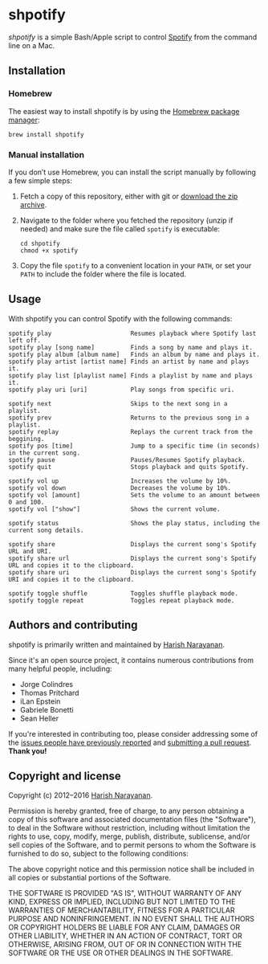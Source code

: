 # shpotify

*shpotify* is a simple Bash/Apple script to control
 [Spotify](https://www.spotify.com) from the command line on a Mac.

## Installation

### Homebrew

The easiest way to install shpotify is by using the [Homebrew package
manager](http://brew.sh):

````
brew install shpotify
````

### Manual installation

If you don’t use Homebrew, you can install the script manually by
following a few simple steps:

1. Fetch a copy of this repository, either with git or [download the
   zip archive](https://github.com/hnarayanan/shpotify/archive/master.zip).

2. Navigate to the folder where you fetched the repository (unzip if
   needed) and make sure the file called `spotify` is executable:
   ````
   cd shpotify
   chmod +x spotify
   ````

3. Copy the file `spotify` to a convenient location in your `PATH`, or
   set your `PATH` to include the folder where the file is located.

## Usage

With shpotify you can control Spotify with the following commands:
````
spotify play                      Resumes playback where Spotify last left off.
spotify play [song name]          Finds a song by name and plays it.
spotify play album [album name]   Finds an album by name and plays it.
spotify play artist [artist name] Finds an artist by name and plays it.
spotify play list [playlist name] Finds a playlist by name and plays it.
spotify play uri [uri]            Play songs from specific uri.

spotify next                      Skips to the next song in a playlist.
spotify prev                      Returns to the previous song in a playlist.
spotify replay					  Replays the current track from the beggining.
spotify pos [time]                Jump to a specific time (in seconds) in the current song.
spotify pause                     Pauses/Resumes Spotify playback.
spotify quit                      Stops playback and quits Spotify.

spotify vol up                    Increases the volume by 10%.
spotify vol down                  Decreases the volume by 10%.
spotify vol [amount]              Sets the volume to an amount between 0 and 100.
spotify vol ["show"]              Shows the current volume.

spotify status                    Shows the play status, including the current song details.

spotify share                     Displays the current song's Spotify URL and URI.
spotify share url 				  Displays the current song's Spotify URL and copies it to the clipboard.
spotify share uri 				  Displays the current song's Spotify URI and copies it to the clipboard.

spotify toggle shuffle            Toggles shuffle playback mode.
spotify toggle repeat             Toggles repeat playback mode.
````

## Authors and contributing

shpotify is primarily written and maintained by [Harish
Narayanan](https://harishnarayanan.org).

Since it's an open source project, it contains numerous contributions
from many helpful people, including:

* Jorge Colindres
* Thomas Pritchard
* iLan Epstein
* Gabriele Bonetti
* Sean Heller

If you're interested in contributing too, please consider addressing
some of the [issues people have previously
reported](https://github.com/hnarayanan/shpotify/issues) and
[submitting a pull
request](https://help.github.com/articles/using-pull-requests/). **Thank
you!**

## Copyright and license

Copyright (c) 2012–2016 [Harish Narayanan](https://harishnarayanan.org).

Permission is hereby granted, free of charge, to any person obtaining a copy
of this software and associated documentation files (the "Software"), to deal
in the Software without restriction, including without limitation the rights
to use, copy, modify, merge, publish, distribute, sublicense, and/or sell
copies of the Software, and to permit persons to whom the Software is
furnished to do so, subject to the following conditions:

The above copyright notice and this permission notice shall be included in
all copies or substantial portions of the Software.

THE SOFTWARE IS PROVIDED "AS IS", WITHOUT WARRANTY OF ANY KIND, EXPRESS OR
IMPLIED, INCLUDING BUT NOT LIMITED TO THE WARRANTIES OF MERCHANTABILITY,
FITNESS FOR A PARTICULAR PURPOSE AND NONINFRINGEMENT. IN NO EVENT SHALL THE
AUTHORS OR COPYRIGHT HOLDERS BE LIABLE FOR ANY CLAIM, DAMAGES OR OTHER
LIABILITY, WHETHER IN AN ACTION OF CONTRACT, TORT OR OTHERWISE, ARISING FROM,
OUT OF OR IN CONNECTION WITH THE SOFTWARE OR THE USE OR OTHER DEALINGS IN
THE SOFTWARE.
